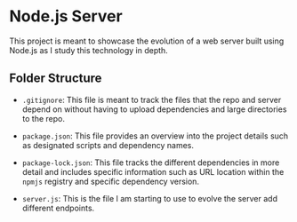 # Node.js Server

This project is meant to showcase the evolution of a web server built using Node.js as I study this technology in depth.

## Folder Structure

- `.gitignore`: This file is meant to track the files that the repo and server depend on without having to upload dependencies and large directories to the repo.

- `package.json`: This file provides an overview into the project details such as designated scripts and dependency names.

- `package-lock.json`: This file tracks the different dependencies in more detail and includes specific information such as URL location within the `npmjs` registry and specific dependency version.

- `server.js`: This is the file I am starting to use to evolve the server add different endpoints.
